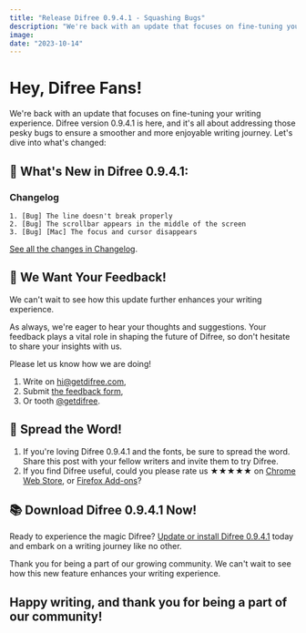 ```yaml
---
title: "Release Difree 0.9.4.1 - Squashing Bugs"
description: "We're back with an update that focuses on fine-tuning your writing experience. Difree version 0.9.4.1 is here, and it's all about addressing those pesky bugs to ensure a smoother and more enjoyable writing journey. Let's dive into what's changed:"
image:
date: "2023-10-14"
---
```


# Hey, Difree Fans!

We're back with an update that focuses on fine-tuning your writing experience. Difree version 0.9.4.1 is here, and it's all about addressing those pesky bugs to ensure a smoother and more enjoyable writing journey. Let's dive into what's changed:

## 🚀 What's New in Difree 0.9.4.1:

### Changelog
    1. [Bug] The line doesn't break properly
    2. [Bug] The scrollbar appears in the middle of the screen
    3. [Bug] [Mac] The focus and cursor disappears
[See all the changes in Changelog](https://www.getdifree.com/changelog/).

## 🎉 We Want Your Feedback!

We can't wait to see how this update further enhances your writing experience.

As always, we're eager to hear your thoughts and suggestions. Your feedback plays a vital role in shaping the future of Difree, so don't hesitate to share your insights with us.

Please let us know how we are doing! 
1. Write on [hi@getdifree.com](mailto:hi@getdifree.com), 
2. Submit [the feedback form](https://i.getdifree.com/feedback),
3. Or tooth [@getdifree](https://mastodon.world/@getdifree).

## 📣 Spread the Word!

1. If you're loving Difree 0.9.4.1 and the fonts, be sure to spread the word. Share this post with your fellow writers and invite them to try Difree.
2. If you find Difree useful, could you please rate us ★★★★★ on [Chrome Web Store](https://i.getdifree.com/review-chrome), or [Firefox Add-ons](https://i.getdifree.com/review-firefox)?

## 📚 Download Difree 0.9.4.1 Now!

Ready to experience the magic Difree? [Update or install Difree 0.9.4.1](https://i.getdifree.com/install) today and embark on a writing journey like no other.

Thank you for being a part of our growing community. We can't wait to see how this new feature enhances your writing experience.

## Happy writing, and thank you for being a part of our community!